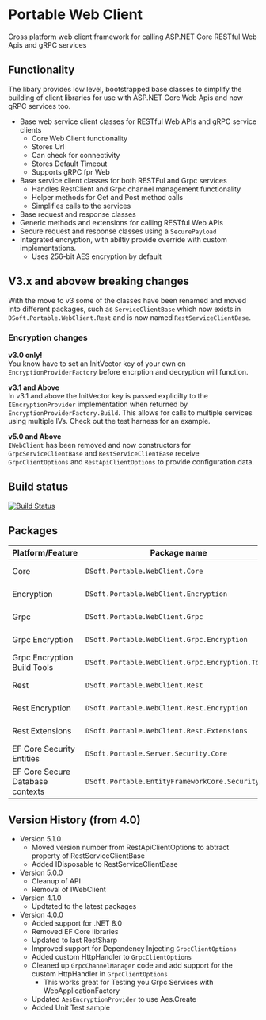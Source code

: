 # Portable Web Client

Cross platform web client framework for calling ASP.NET Core RESTful Web Apis and gRPC services

## Functionality

The libary provides low level, bootstrapped base classes to simplify the building of client libraries for use with ASP.NET Core Web Apis and now gRPC services too.

- Base web service client classes for RESTful Web APIs and gRPC service clients
  - Core Web Client functionality
  - Stores Url
  - Can check for connectivity
  - Stores Default Timeout
  - Supports gRPC fpr Web
- Base service client classes for both RESTFul and Grpc services
  - Handles RestClient and Grpc channel management functionality
  - Helper methods for Get and Post method calls
  - Simplifies calls to the services
- Base request and response classes
- Generic methods and extensions for calling RESTful Web APIs
- Secure request and response classes using a `SecurePayload`
- Integrated encryption, with abiltiy provide override with custom implementations.
  - Uses 256-bit AES encryption by default

## V3.x and abovew breaking changes
With the move to v3 some of the classes have been renamed and moved into different packages, such as `ServiceClientBase` which now exists in `DSoft.Portable.WebClient.Rest` and is now named `RestServiceClientBase`.  

### Encryption changes 
**v3.0 only!**  
You know have to set an InitVector key of your own on `EncryptionProviderFactory` before encrption and decryption will function.  

**v3.1 and Above**  
In v3.1 and above the InitVector key is passed explicilty to the `IEncryptionProvider` implementation when returned by `EncryptionProviderFactory.Build`.  This allows for calls to multiple services using multiple IVs.  Check out the test harness for an example.

**v5.0 and Above**  
`IWebClient` has been removed and now constructors for `GrpcServiceClientBase` and `RestServiceClientBase` receive `GrpcClientOptions` and `RestApiClientOptions` to provide configuration data.

## Build status
[![Build Status](https://dev.azure.com/humbatt/Daves%20Projects/_apis/build/status/PortableWebClient/PortableWebClient%20-%20Release?branchName=master)](https://dev.azure.com/humbatt/Daves%20Projects/_build/latest?definitionId=49&branchName=master)



## Packages

Platform/Feature               | Package name                              | Stable                              | Beta
-----------------------|-------------------------------------------|------------------------------------------------|----------------
Core             | `DSoft.Portable.WebClient.Core` | [![NuGet](https://img.shields.io/nuget/v/DSoft.Portable.WebClient.Core.svg?style=flat-square&label=nuget)](https://www.nuget.org/packages/DSoft.Portable.WebClient.Core/) | [![NuGet](https://img.shields.io/nuget/vpre/DSoft.Portable.WebClient.Core.svg?style=flat-square&label=nuget)](https://www.nuget.org/packages/DSoft.Portable.WebClient.Core/) |
Encryption             | `DSoft.Portable.WebClient.Encryption` | [![NuGet](https://img.shields.io/nuget/v/DSoft.Portable.WebClient.Encryption.svg?style=flat-square&label=nuget)](https://www.nuget.org/packages/DSoft.Portable.WebClient.Encryption/) |  [![NuGet](https://img.shields.io/nuget/vpre/DSoft.Portable.WebClient.Encryption.svg?style=flat-square&label=nuget)](https://www.nuget.org/packages/DSoft.Portable.WebClient.Encryption/) |
Grpc             | `DSoft.Portable.WebClient.Grpc` | [![NuGet](https://img.shields.io/nuget/v/DSoft.Portable.WebClient.Grpc.svg?style=flat-square&label=nuget)](https://www.nuget.org/packages/DSoft.Portable.WebClient.Grpc/) |[![NuGet](https://img.shields.io/nuget/vpre/DSoft.Portable.WebClient.Grpc.svg?style=flat-square&label=nuget)](https://www.nuget.org/packages/DSoft.Portable.WebClient.Grpc/) |
Grpc Encryption       | `DSoft.Portable.WebClient.Grpc.Encryption` | [![NuGet](https://img.shields.io/nuget/v/DSoft.Portable.WebClient.Grpc.Encryption.svg?style=flat-square&label=nuget)](https://www.nuget.org/packages/DSoft.Portable.WebClient.Grpc.Encryption/) | [![NuGet](https://img.shields.io/nuget/vpre/DSoft.Portable.WebClient.Grpc.Encryption.svg?style=flat-square&label=nuget)](https://www.nuget.org/packages/DSoft.Portable.WebClient.Grpc.Encryption/) |
Grpc Encryption Build Tools | `DSoft.Portable.WebClient.Grpc.Encryption.Tools` | [![NuGet](https://img.shields.io/nuget/v/DSoft.Portable.WebClient.Grpc.Encryption.Tools.svg?style=flat-square&label=nuget)](https://www.nuget.org/packages/DSoft.Portable.WebClient.Grpc.Encryption.Tools/) | [![NuGet](https://img.shields.io/nuget/vpre/DSoft.Portable.WebClient.Grpc.Encryption.Tools.svg?style=flat-square&label=nuget)](https://www.nuget.org/packages/DSoft.Portable.WebClient.Grpc.Encryption.Tools/) |
Rest             | `DSoft.Portable.WebClient.Rest` | [![NuGet](https://img.shields.io/nuget/v/DSoft.Portable.WebClient.Rest.svg?style=flat-square&label=nuget)](https://www.nuget.org/packages/DSoft.Portable.WebClient.Rest/) | [![NuGet](https://img.shields.io/nuget/vpre/DSoft.Portable.WebClient.Rest.svg?style=flat-square&label=nuget)](https://www.nuget.org/packages/DSoft.Portable.WebClient.Rest/) |
Rest Encryption          | `DSoft.Portable.WebClient.Rest.Encryption` | [![NuGet](https://img.shields.io/nuget/v/DSoft.Portable.WebClient.Rest.Encryption.svg?style=flat-square&label=nuget)](https://www.nuget.org/packages/DSoft.Portable.WebClient.Rest.Encryption/) | [![NuGet](https://img.shields.io/nuget/vpre/DSoft.Portable.WebClient.Rest.Encryption.svg?style=flat-square&label=nuget)](https://www.nuget.org/packages/DSoft.Portable.WebClient.Rest.Encryption/) |
Rest Extensions          | `DSoft.Portable.WebClient.Rest.Extensions` | [![NuGet](https://img.shields.io/nuget/v/DSoft.Portable.WebClient.Rest.Extensions.svg?style=flat-square&label=nuget)](https://www.nuget.org/packages/DSoft.Portable.WebClient.Rest.Extensions/) | [![NuGet](https://img.shields.io/nuget/vpre/DSoft.Portable.WebClient.Rest.Extensions.svg?style=flat-square&label=nuget)](https://www.nuget.org/packages/DSoft.Portable.WebClient.Rest.Extensions/) |
EF Core Security Entities       | `DSoft.Portable.Server.Security.Core` | [![NuGet](https://img.shields.io/nuget/v/DSoft.Portable.Server.Security.Core.svg?style=flat-square&label=nuget)](https://www.nuget.org/packages/DSoft.Portable.Server.Security.Core/) | [![NuGet](https://img.shields.io/nuget/vpre/DSoft.Portable.Server.Security.Core.svg?style=flat-square&label=nuget)](https://www.nuget.org/packages/DSoft.Portable.Server.Security.Core/) |
EF Core Secure Database contexts           | `DSoft.Portable.EntityFrameworkCore.Security` | [![NuGet](https://img.shields.io/nuget/v/DSoft.Portable.EntityFrameworkCore.Security.svg?style=flat-square&label=nuget)](https://www.nuget.org/packages/DSoft.Portable.EntityFrameworkCore.Security/) |  [![NuGet](https://img.shields.io/nuget/vpre/DSoft.Portable.EntityFrameworkCore.Security.svg?style=flat-square&label=nuget)](https://www.nuget.org/packages/DSoft.Portable.EntityFrameworkCore.Security/) |
  
## Version History (from 4.0)
- Version 5.1.0
    - Moved version number from RestApiClientOptions to abtract property of RestServiceClientBase
	- Added IDisposable to RestServiceClientBase 
- Version 5.0.0
    - Cleanup of API
	- Removal of IWebClient
- Version 4.1.0
    - Updtated to the latest packages
- Version 4.0.0
  	- Added support for .NET 8.0
  	- Removed EF Core libraries
	- Updated to last RestSharp
	- Improved support for Dependency Injecting `GrpcClientOptions`
	- Added custom HttpHandler to `GrpcClientOptions`
	- Cleaned up `GrpcChannelManager` code and add support for the custom HttpHandler in `GrpcClientOptions`
		- This works great for Testing you Grpc Services with WebApplicationFactory
	- Updated `AesEncryptionProvider` to use Aes.Create
	- Added Unit Test sample